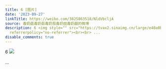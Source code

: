 ```yaml
---
title: 6 [图片]
date: '2023-09-27'
linkTitle: https://weibo.com/3825863518/NldVbcljA
source: 毒奶菇毒奶茹毒奶茄毒奶喆毒奶囍的微博
description: 6 <img style="" src="https://tvax2.sinaimg.cn/large/e40a0b5ely1hib3u3kni8j20wi0hfad7.jpg"
  referrerpolicy="no-referrer"><br><br> ...
disable_comments: true
---
```

6 <img style="" src="https://tvax2.sinaimg.cn/large/e40a0b5ely1hib3u3kni8j20wi0hfad7.jpg" referrerpolicy="no-referrer"><br><br> ...